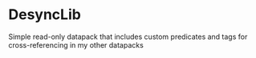 # DesyncLib
Simple read-only datapack that includes custom predicates and tags for cross-referencing in my other datapacks
